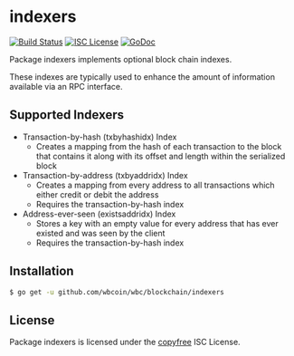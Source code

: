 indexers
========

[![Build Status](https://travis-ci.org/wbcoin/wbc.png?branch=master)](https://travis-ci.org/wbcoin/wbc)
[![ISC License](http://img.shields.io/badge/license-ISC-blue.svg)](http://copyfree.org)
[![GoDoc](https://godoc.org/github.com/wbcoin/wbc/blockchain/indexers?status.png)](http://godoc.org/github.com/wbcoin/wbc/blockchain/indexers)

Package indexers implements optional block chain indexes.

These indexes are typically used to enhance the amount of information available
via an RPC interface.

## Supported Indexers

- Transaction-by-hash (txbyhashidx) Index
  - Creates a mapping from the hash of each transaction to the block that
    contains it along with its offset and length within the serialized block
- Transaction-by-address (txbyaddridx) Index
  - Creates a mapping from every address to all transactions which either credit
    or debit the address
  - Requires the transaction-by-hash index
- Address-ever-seen (existsaddridx) Index
  - Stores a key with an empty value for every address that has ever existed 
    and was seen by the client
  - Requires the transaction-by-hash index

## Installation

```bash
$ go get -u github.com/wbcoin/wbc/blockchain/indexers
```

## License

Package indexers is licensed under the [copyfree](http://copyfree.org) ISC
License.
